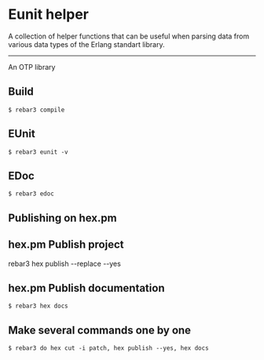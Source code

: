 # Eunit helper
A collection of helper functions that can be useful when parsing data from various data types of the Erlang standart library.

----------------

An OTP library

Build
-----

    $ rebar3 compile

EUnit
-----

    $ rebar3 eunit -v


EDoc
-----

    $ rebar3 edoc


Publishing on hex.pm
--------------------

hex.pm Publish project
-----
rebar3 hex publish --replace --yes

hex.pm Publish documentation
-----
    $ rebar3 hex docs

Make several commands one by one
-----	
    $ rebar3 do hex cut -i patch, hex publish --yes, hex docs
	


